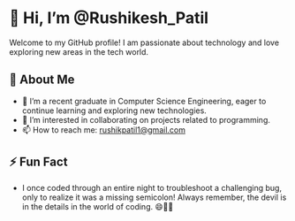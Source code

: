 # 👋 Hi, I’m @Rushikesh_Patil

Welcome to my GitHub profile! I am passionate about technology and love exploring new areas in the tech world.

## 👀 About Me

- 🌱 I’m a recent graduate in Computer Science Engineering, eager to continue learning and exploring new technologies.
- 💞️ I’m interested in collaborating on projects related to programming.
- 📫 How to reach me: rushikpatil1@gmail.com

## ⚡ Fun Fact

- I once coded through an entire night to troubleshoot a challenging bug, only to realize it was a missing semicolon! Always remember, the devil is in the details in the world of coding. 😄👩‍💻

<!---
Rushik143/Rushik143 is a ✨ special ✨ repository because its `README.md` (this file) appears on your GitHub profile.
You can click the Preview link to take a look at your changes.
--->
